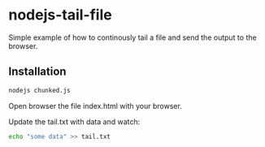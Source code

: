 nodejs-tail-file
================

Simple example of how to continously tail a file and send the output to the browser.

## Installation
```bash
nodejs chunked.js
```

Open browser the file index.html with your browser.

Update the tail.txt with data and watch:
```bash
echo "some data" >> tail.txt
```
